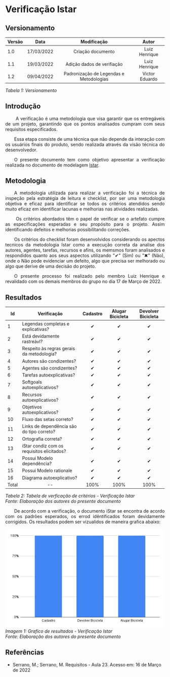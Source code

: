 # Verificação Istar
## Versionamento
| Versão | Data | Modificação | Autor |
|-|-|:-:|:-:|
| 1.0 | 17/03/2022 | Criação documento | Luiz Henrique |
| 1.1 | 19/03/2022 | Adição dados de verifiação | Luiz Henrique |
| 1.2 | 09/04/2022 | Padronização de Legendas e Metodologias | Victor Eduardo |

*Tabela 1: Versionamento* 

## Introdução
<p align="justify">&emsp;&emsp; A verificação é uma metodologia que visa garantir que os entregáveis de um projeto, garantindo que os pontos analisados cumpram com seus requisitos especificados.</p>
<p align="justify">&emsp;&emsp;Essa etapa consiste de uma técnica que não depende da interação com os usuários finais do produto, sendo realizada através da visão técnica do desenvolvedor. </p>
<p align="justify">&emsp;&emsp;O presente documento tem como objetivo apresentar a verificação realizada no documento de modelagem <a href="https://requisitos-de-software.github.io/2021.2-Tembici/modelagem/istar/">Istar</a>.</p>

## Metodologia
<p align="justify">&emsp;&emsp;A metodologia utilizada para realizar a verificação foi a técnica de inspeção pela estratégia de leitura e checklist, por ser uma metodologia objetiva e eficaz para identificar se todos os critérios atendidos sendo muito eficaz em identificar lacunas e melhorias nas atividades realizadas.</p>
<p align="justify">&emsp;&emsp;  Os critérios abordados têm o papel de verificar se o artefato cumpre as especificações esperadas e seu propósito para o projeto. Assim identificando defeitos e melhorias possibilitando correções. </p>
<p align="justify">&emsp;&emsp;Os critérios do checklist foram desenvolvidos considerando os apectos tecnicos da metodologia Istar como a execução correta da analise dos autores, agentes, tarefas, recursos e afins, os memsmos foram analisados e respondidos quanto aos seus aspectos utilizando "✔" (Sim) ou "✖" (Não), onde o Não pode evidenciar um  defeito, algo que precisa ser melhorado ou algo que derive de uma decisão do projeto.</p>
<p align="justify">&emsp;&emsp;O presente processo foi realizado pelo membro Luiz Henrique e revalidado com os demais membros do grupo no dia 17 de Março de 2022.</p>

## Resultados
| Id | Verificação | Cadastro | Alugar Bicicleta | Devolver Bicicleta |
|-|-|:-:|:-:|:-:|
| 1 | Legendas completas e explicativas? | ✔ | ✔ | ✔ |
| 2 | Está devidamente rastreávl? | ✔ | ✔ | ✔ |
| 3 | Respeito às regras gerais da metodologia? | ✔ | ✔ | ✔ |
| 4 | Autores são condizentes? | ✔ | ✔ | ✔ |
| 5 | Agentes são condizentes? | ✔ | ✔ | ✔ |
| 6 | Tarefas autoexplicativas? | ✔ | ✔ | ✔ |
| 7 | Softgoals autoexplicativos? | ✔ | ✔ | ✔ |
| 8 | Recursos autoexplicativos? | ✔ | ✔ | ✔ |
| 9 | Objetivos autoexplicativos? | ✔ | ✔ | ✔ |
| 10 | Fluxo das setas correto? | ✔ | ✔ | ✔ |
| 11 | Links de dependência são do tipo correto? | ✔ | ✔ | ✔ |
| 12 | Ortografia correta? | ✔ | ✔ | ✔ |
| 13 | iStar condiz com os requisitos elicitados? | ✔ | ✔ | ✔ |
| 14 | Possui Modelo dependência? | ✔ | ✔ | ✔ |
| 15 | Possui Modelo rationale | ✔ | ✔ | ✔ |
| 16 | Diagrama autoexplicativo? | ✔ | ✔ | ✔ |
| Total | <center> -- </center>  | 100% | 100% | 100% |

*Tabela 2: Tabela de verficação de critérios - Verificação Istar*  
*Fonte: Elaboração dos autores do presente documento*

<p align="justify">&emsp;&emsp;De acordo com a verificação, o documento iStar se encontra de acordo com os padrões esperados, os errod idêntificados foram devidamente corrigidos. Os resultados podem ser vizualidos de maneira grafica abaixo:</p>

![Grafico - Verificação - Istar](../../assets/verificacao/istar/graficoIstar.png)  
*Imagem 1: Grafico de resultados - Verificação Istar*  
*Fonte: Elaboração dos autores do presente documento*

## Referências
- <p>Serrano, M.; Serrano, M. Requisitos - Aula 23. Acesso em: 16 de Março de 2022</p>
